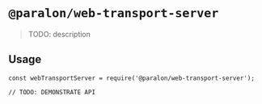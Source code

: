 # `@paralon/web-transport-server`

> TODO: description

## Usage

```
const webTransportServer = require('@paralon/web-transport-server');

// TODO: DEMONSTRATE API
```
